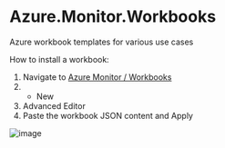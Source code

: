 # Azure.Monitor.Workbooks
Azure workbook templates for various use cases

How to install a workbook:

1. Navigate to [Azure Monitor / Workbooks](https://ms.portal.azure.com/#blade/Microsoft_Azure_Monitoring/AzureMonitoringBrowseBlade/workbooks)
2. + New
3. Advanced Editor
4. Paste the workbook JSON content and Apply

![image](https://user-images.githubusercontent.com/11852796/112987033-8d659780-9162-11eb-819d-3a4024161e3d.png)
